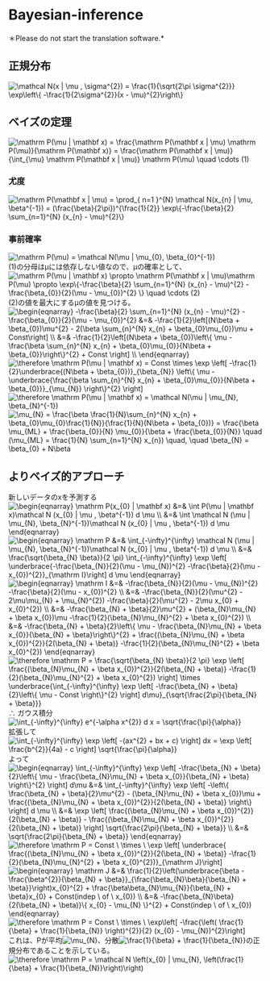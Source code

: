 # Bayesian-inference
＊Please do not start the translation software.*
## 正規分布
<img src=
"https://render.githubusercontent.com/render/math?math=%5Cdisplaystyle+%5Cmathcal+N%28x+%7C+%5Cmu+%2C+%5Csigma%5E%7B2%7D%29+%3D+%5Cfrac%7B1%7D%7B%5Csqrt%7B2%5Cpi+%5Csigma%5E%7B2%7D%7D%7D%0A++++%5Cexp%5Cleft%5C%7B+-%5Cfrac%7B1%7D%7B2%5Csigma%5E%7B2%7D%7D%28x+-+%5Cmu%29%5E%7B2%7D%5Cright%5C%7D" 
alt="\mathcal N(x | \mu , \sigma^{2}) = \frac{1}{\sqrt{2\pi \sigma^{2}}}
    \exp\left\{ -\frac{1}{2\sigma^{2}}(x - \mu)^{2}\right\}">
## ベイズの定理
<img src=
"https://render.githubusercontent.com/render/math?math=%5Cdisplaystyle+%5Cmathrm+P%28%5Cmu+%7C+%5Cmathbf+x%29+%3D+%5Cfrac%7B%5Cmathrm+P%28%5Cmathbf+x+%7C+%5Cmu%29+%5Cmathrm+P%28%5Cmu%29%7D%7B%5Cmathrm+P%28%5Cmathbf+x%29%7D+%3D+%0A++++%5Cfrac%7B%5Cmathrm+P%28%5Cmathbf+x+%7C+%5Cmu%29%7D%7B%5Cint_%7B%5Cmu%7D+%5Cmathrm+P%28%5Cmathbf+x+%7C+%5Cmu%29%7D+%5Cmathrm+P%28%5Cmu%29+%5Cquad+%5Ccdots+%281%29" 
alt="\mathrm P(\mu | \mathbf x) = \frac{\mathrm P(\mathbf x | \mu) \mathrm P(\mu)}{\mathrm P(\mathbf x)} = 
    \frac{\mathrm P(\mathbf x | \mu)}{\int_{\mu} \mathrm P(\mathbf x | \mu)} \mathrm P(\mu) \quad \cdots (1)">
### 尤度
<img src=
"https://render.githubusercontent.com/render/math?math=%5Cdisplaystyle++%5Cmathrm+P%28%5Cmathbf+x+%7C+%5Cmu%29+%3D+%5Cprod_%7B+n%3D1+%7D%5E%7BN%7D+%5Cmathcal+N%28x_%7Bn%7D+%7C+%5Cmu%2C+%5Cbeta%5E%7B-1%7D%29+%3D+%0A++++%28%5Cfrac%7B%5Cbeta%7D%7B2%5Cpi%7D%29%5E%7B%5Cfrac%7B1%7D%7B2%7D%7D+%5Cexp%5C%7B-%5Cfrac%7B%5Cbeta%7D%7B2%7D+%5Csum_%7Bn%3D1%7D%5E%7BN%7D+%28x_%7Bn%7D+-+%5Cmu%29%5E%7B2%7D%5C%7D" 
alt=" \mathrm P(\mathbf x | \mu) = \prod_{ n=1 }^{N} \mathcal N(x_{n} | \mu, \beta^{-1}) = 
    (\frac{\beta}{2\pi})^{\frac{1}{2}} \exp\{-\frac{\beta}{2} \sum_{n=1}^{N} (x_{n} - \mu)^{2}\}">
### 事前確率
<img src=
"https://render.githubusercontent.com/render/math?math=%5Cdisplaystyle+%5Cmathrm+P%28%5Cmu%29+%3D+%5Cmathcal+N%28%5Cmu+%7C+%5Cmu_%7B0%7D%2C+%5Cbeta_%7B0%7D%5E%7B-1%7D%29" 
alt="\mathrm P(\mu) = \mathcal N(\mu | \mu_{0}, \beta_{0}^{-1})"> \
(1)の分母はμには依存しない値なので、μの確率として、 \
<img src=
"https://render.githubusercontent.com/render/math?math=%5Cdisplaystyle+%5Cmathrm+P%28%5Cmu+%7C+%5Cmathbf+x%29+%5Cpropto+%5Cmathrm+P%28%5Cmathbf+x+%7C+%5Cmu%29%5Cmathrm+P%28%5Cmu%29+%5Cpropto+%0A++++%5Cexp%5C%7B-%5Cfrac%7B%5Cbeta%7D%7B2%7D+%5Csum_%7Bn%3D1%7D%5E%7BN%7D+%28x_%7Bn%7D+-+%5Cmu%29%5E%7B2%7D+-+%5Cfrac%7B%5Cbeta_%7B0%7D%7D%7B2%7D%28%5Cmu+-+%5Cmu_%7B0%7D%29%5E%7B2%7D+%5C%7D+%5Cquad+%5Ccdots+%282%29" 
alt="\mathrm P(\mu | \mathbf x) \propto \mathrm P(\mathbf x | \mu)\mathrm P(\mu) \propto 
    \exp\{-\frac{\beta}{2} \sum_{n=1}^{N} (x_{n} - \mu)^{2} - \frac{\beta_{0}}{2}(\mu - \mu_{0})^{2} \} \quad \cdots (2)"> \
(2)の値を最大にするμの値を見つける。 \
<img src=
"https://render.githubusercontent.com/render/math?math=%5Cdisplaystyle+%5Cbegin%7Beqnarray%7D%0A++++-%5Cfrac%7B%5Cbeta%7D%7B2%7D+%5Csum_%7Bn%3D1%7D%5E%7BN%7D+%28x_%7Bn%7D+-+%5Cmu%29%5E%7B2%7D+-+%5Cfrac%7B%5Cbeta_%7B0%7D%7D%7B2%7D%28%5Cmu+-+%5Cmu_%7B0%7D%29%5E%7B2%7D+%26%3D%26%0A++++-%5Cfrac%7B1%7D%7B2%7D%5Cleft%5B%28N%5Cbeta+%2B+%5Cbeta_%7B0%7D%29%5Cmu%5E%7B2%7D+-+2%28%5Cbeta+%5Csum_%7Bn%7D%5E%7BN%7D+x_%7Bn%7D+%2B+%5Cbeta_%7B0%7D%5Cmu_%7B0%7D%29%5Cmu+%2B+Const%5Cright%5D+%5C%5C+%26%3D%26%0A++++-%5Cfrac%7B1%7D%7B2%7D%5Cleft%5B%28N%5Cbeta+%2B+%5Cbeta_%7B0%7D%29%5Cleft%5C%7B+%5Cmu+-+%5Cfrac%7B%5Cbeta+%5Csum_%7Bn%7D%5E%7BN%7D+x_%7Bn%7D+%2B+%5Cbeta_%7B0%7D%5Cmu_%7B0%7D%7D%7BN%5Cbeta+%2B+%5Cbeta_%7B0%7D%7D%5Cright%5C%7D%5E%7B2%7D++%2B+Const+%5Cright%5D+%5C%5C%0A%5Cend%7Beqnarray%7D" 
alt="\begin{eqnarray}
    -\frac{\beta}{2} \sum_{n=1}^{N} (x_{n} - \mu)^{2} - \frac{\beta_{0}}{2}(\mu - \mu_{0})^{2} &=&
    -\frac{1}{2}\left[(N\beta + \beta_{0})\mu^{2} - 2(\beta \sum_{n}^{N} x_{n} + \beta_{0}\mu_{0})\mu + Const\right] \\ &=&
    -\frac{1}{2}\left[(N\beta + \beta_{0})\left\{ \mu - \frac{\beta \sum_{n}^{N} x_{n} + \beta_{0}\mu_{0}}{N\beta + \beta_{0}}\right\}^{2}  + Const \right] \\
\end{eqnarray}"> \
<img src=
"https://render.githubusercontent.com/render/math?math=%5Cdisplaystyle+%5Ctherefore+%5Cmathrm+P%28%5Cmu+%7C+%5Cmathbf+x%29+%3D+Const++%5Ctimes++%5Cexp+%0A++++%5Cleft%5B%0A++++++++-%5Cfrac%7B1%7D%7B2%7D%5Cunderbrace%7B%28N%5Cbeta+%2B+%5Cbeta_%7B0%7D%29%7D_%7B%5Cbeta_%7BN%7D%7D%0A++++++++%5Cleft%5C%7B+%5Cmu+-+%5Cunderbrace%7B%5Cfrac%7B%5Cbeta+%5Csum_%7Bn%7D%5E%7BN%7D+x_%7Bn%7D+%2B+%5Cbeta_%7B0%7D%5Cmu_%7B0%7D%7D%7BN%5Cbeta+%2B+%5Cbeta_%7B0%7D%7D%7D_%7B%5Cmu_%7BN%7D%7D%0A++++++++%5Cright%5C%7D%5E%7B2%7D%0A++++%5Cright%5D" 
alt="\therefore \mathrm P(\mu | \mathbf x) = Const  \times  \exp 
    \left[
        -\frac{1}{2}\underbrace{(N\beta + \beta_{0})}_{\beta_{N}}
        \left\{ \mu - \underbrace{\frac{\beta \sum_{n}^{N} x_{n} + \beta_{0}\mu_{0}}{N\beta + \beta_{0}}}_{\mu_{N}}
        \right\}^{2}
    \right]"> \
<img src=
"https://render.githubusercontent.com/render/math?math=%5Cdisplaystyle+%5Ctherefore+%5Cmathrm+P%28%5Cmu+%7C+%5Cmathbf+x%29+%3D+%5Cmathcal+N%28%5Cmu+%7C+%5Cmu_%7BN%7D%2C+%5Cbeta_%7BN%7D%5E%7B-1%7D%29" 
alt="\therefore \mathrm P(\mu | \mathbf x) = \mathcal N(\mu | \mu_{N}, \beta_{N}^{-1})"> \
<img src=
"https://render.githubusercontent.com/render/math?math=%5Cdisplaystyle+%5Cmu_%7BN%7D+%3D+%5Cfrac%7B%5Cbeta+%5Cfrac%7B1%7D%7BN%7D%5Csum_%7Bn%7D%5E%7BN%7D+x_%7Bn%7D+%2B+%5Cbeta_%7B0%7D%5Cmu_%7B0%7D%5Cfrac%7B1%7D%7BN%7D%7D%7B%5Cfrac%7B1%7D%7BN%7D%28N%5Cbeta+%2B+%5Cbeta_%7B0%7D%29%7D+%3D%0A++++%5Cfrac%7B%5Cbeta+%5Cmu_%7BML%7D+%2B+%5Cfrac%7B%5Cbeta_%7B0%7D%7D%7BN%7D+%5Cmu_%7B0%7D%7D%7B%5Cbeta+%2B+%5Cfrac%7B%5Cbeta_%7B0%7D%7D%7BN%7D%7D+%5Cquad%0A++++%28%5Cmu_%7BML%7D+%3D+%5Cfrac%7B1%7D%7BN%7D+%5Csum_%7Bn%3D1%7D%5E%7BN%7D+x_%7Bn%7D%29+%5Cquad%2C+%5Cquad+%5Cbeta_%7BN%7D+%3D+%5Cbeta_%7B0%7D+%2B+N%5Cbeta" 
alt="\mu_{N} = \frac{\beta \frac{1}{N}\sum_{n}^{N} x_{n} + \beta_{0}\mu_{0}\frac{1}{N}}{\frac{1}{N}(N\beta + \beta_{0})} =
    \frac{\beta \mu_{ML} + \frac{\beta_{0}}{N} \mu_{0}}{\beta + \frac{\beta_{0}}{N}} \quad
    (\mu_{ML} = \frac{1}{N} \sum_{n=1}^{N} x_{n}) \quad, \quad \beta_{N} = \beta_{0} + N\beta">
## よりベイズ的アプローチ
新しいデータのxを予測する　\
<img src=
"https://render.githubusercontent.com/render/math?math=%5Cdisplaystyle+%5Cbegin%7Beqnarray%7D%0A++++%5Cmathrm+P%28x_%7B0%7D+%7C+%5Cmathbf+x%29+%26%3D%26+%5Cint+P%28%5Cmu+%7C+%5Cmathbf+x%29%5Cmathcal+N+%28x_%7B0%7D+%7C+%5Cmu+%2C+%5Cbeta%5E%7B-1%7D%29+d+%5Cmu+%5C%5C%0A++++%26%3D%26+%5Cint+%5Cmathcal+N+%28%5Cmu+%7C+%5Cmu_%7BN%7D%2C+%5Cbeta_%7BN%7D%5E%7B-1%7D%29%5Cmathcal+N+%28x_%7B0%7D+%7C+%5Cmu+%2C+%5Cbeta%5E%7B-1%7D%29+d+%5Cmu+%0A%5Cend%7Beqnarray%7D%0A" 
alt="\begin{eqnarray}
    \mathrm P(x_{0} | \mathbf x) &=& \int P(\mu | \mathbf x)\mathcal N (x_{0} | \mu , \beta^{-1}) d \mu \\
    &=& \int \mathcal N (\mu | \mu_{N}, \beta_{N}^{-1})\mathcal N (x_{0} | \mu , \beta^{-1}) d \mu 
\end{eqnarray}
"> \
<img src=
"https://render.githubusercontent.com/render/math?math=%5Cdisplaystyle+%5Cbegin%7Beqnarray%7D%0A++++%5Cmathrm+P+%26%3D%26+%5Cint_%7B-%5Cinfty%7D%5E%7B%5Cinfty%7D+%5Cmathcal+N+%28%5Cmu+%7C+%5Cmu_%7BN%7D%2C+%5Cbeta_%7BN%7D%5E%7B-1%7D%29%5Cmathcal+N+%28x_%7B0%7D+%7C+%5Cmu+%2C+%5Cbeta%5E%7B-1%7D%29+d+%5Cmu+%5C%5C%0A++++%26%3D%26+%5Cfrac%7B%5Csqrt%7B%5Cbeta_%7BN%7D+%5Cbeta%7D%7D%7B2+%5Cpi%7D+%5Cint_%7B-%5Cinfty%7D%5E%7B%5Cinfty%7D+%5Cexp+%5Cleft%5B+%5Cunderbrace%7B-%5Cfrac%7B%5Cbeta_%7BN%7D%7D%7B2%7D%28%5Cmu+-+%5Cmu_%7BN%7D%29%5E%7B2%7D+-%5Cfrac%7B%5Cbeta%7D%7B2%7D%28%5Cmu+-+x_%7B0%7D%29%5E%7B2%7D%7D_%7B%5Cmathrm+I%7D%5Cright%5D+d+%5Cmu%0A%5Cend%7Beqnarray%7D%0A" 
alt="\begin{eqnarray}
    \mathrm P &=& \int_{-\infty}^{\infty} \mathcal N (\mu | \mu_{N}, \beta_{N}^{-1})\mathcal N (x_{0} | \mu , \beta^{-1}) d \mu \\
    &=& \frac{\sqrt{\beta_{N} \beta}}{2 \pi} \int_{-\infty}^{\infty} \exp \left[ \underbrace{-\frac{\beta_{N}}{2}(\mu - \mu_{N})^{2} -\frac{\beta}{2}(\mu - x_{0})^{2}}_{\mathrm I}\right] d \mu
\end{eqnarray}
"> \
<img src=
"https://render.githubusercontent.com/render/math?math=%5Cdisplaystyle+%5Cbegin%7Beqnarray%7D%0A++++%5Cmathrm+I+%26%3D%26+-%5Cfrac%7B%5Cbeta_%7BN%7D%7D%7B2%7D%28%5Cmu+-+%5Cmu_%7BN%7D%29%5E%7B2%7D+-%5Cfrac%7B%5Cbeta%7D%7B2%7D%28%5Cmu+-+x_%7B0%7D%29%5E%7B2%7D+%5C%5C%0A++++%26%3D%26+-%5Cfrac%7B%5Cbeta_%7BN%7D%7D%7B2%7D%28%5Cmu%5E%7B2%7D+-+2%5Cmu%5Cmu_%7BN%7D+%2B+%5Cmu_%7BN%7D%5E%7B2%7D%29+-%5Cfrac%7B%5Cbeta%7D%7B2%7D%28%5Cmu%5E%7B2%7D+-+2%5Cmu+x_%7B0%7D+%2B+x_%7B0%7D%5E%7B2%7D%29+%5C%5C%0A++++%26%3D%26+-%5Cfrac%7B%5Cbeta_%7BN%7D+%2B+%5Cbeta%7D%7B2%7D%5Cmu%5E%7B2%7D+%2B+%28%5Cbeta_%7BN%7D%5Cmu_%7BN%7D+%2B+%5Cbeta+x_%7B0%7D%29%5Cmu+-%5Cfrac%7B1%7D%7B2%7D%28%5Cbeta_%7BN%7D%5Cmu_%7BN%7D%5E%7B2%7D+%2B+%5Cbeta+x_%7B0%7D%5E%7B2%7D%29+%5C%5C%0A++++%26%3D%26+-%5Cfrac%7B%5Cbeta_%7BN%7D+%2B+%5Cbeta%7D%7B2%7D%5Cleft%5C%7B+%5Cmu+-+%5Cfrac%7B%5Cbeta_%7BN%7D%5Cmu_%7BN%7D+%2B+%5Cbeta+x_%7B0%7D%7D%7B%5Cbeta_%7BN%7D+%2B+%5Cbeta%7D%5Cright%5C%7D%5E%7B2%7D+%2B+%5Cfrac%7B%28%5Cbeta_%7BN%7D%5Cmu_%7BN%7D+%2B+%5Cbeta+x_%7B0%7D%29%5E%7B2%7D%7D%7B2%28%5Cbeta_%7BN%7D+%2B+%5Cbeta%29%7D+-%5Cfrac%7B1%7D%7B2%7D%28%5Cbeta_%7BN%7D%5Cmu_%7BN%7D%5E%7B2%7D+%2B+%5Cbeta+x_%7B0%7D%5E%7B2%7D%29%0A%5Cend%7Beqnarray%7D" 
alt="\begin{eqnarray}
    \mathrm I &=& -\frac{\beta_{N}}{2}(\mu - \mu_{N})^{2} -\frac{\beta}{2}(\mu - x_{0})^{2} \\
    &=& -\frac{\beta_{N}}{2}(\mu^{2} - 2\mu\mu_{N} + \mu_{N}^{2}) -\frac{\beta}{2}(\mu^{2} - 2\mu x_{0} + x_{0}^{2}) \\
    &=& -\frac{\beta_{N} + \beta}{2}\mu^{2} + (\beta_{N}\mu_{N} + \beta x_{0})\mu -\frac{1}{2}(\beta_{N}\mu_{N}^{2} + \beta x_{0}^{2}) \\
    &=& -\frac{\beta_{N} + \beta}{2}\left\{ \mu - \frac{\beta_{N}\mu_{N} + \beta x_{0}}{\beta_{N} + \beta}\right\}^{2} + \frac{(\beta_{N}\mu_{N} + \beta x_{0})^{2}}{2(\beta_{N} + \beta)} -\frac{1}{2}(\beta_{N}\mu_{N}^{2} + \beta x_{0}^{2})
\end{eqnarray}"> \
<img src=
"https://render.githubusercontent.com/render/math?math=%5Cdisplaystyle+%5Ctherefore+%5Cmathrm+P+%3D+%5Cfrac%7B%5Csqrt%7B%5Cbeta_%7BN%7D+%5Cbeta%7D%7D%7B2+%5Cpi%7D+%5Cexp+%5Cleft%5B+%5Cfrac%7B%28%5Cbeta_%7BN%7D%5Cmu_%7BN%7D+%2B+%5Cbeta+x_%7B0%7D%29%5E%7B2%7D%7D%7B2%28%5Cbeta_%7BN%7D+%2B+%5Cbeta%29%7D+-%5Cfrac%7B1%7D%7B2%7D%28%5Cbeta_%7BN%7D%5Cmu_%7BN%7D%5E%7B2%7D+%2B+%5Cbeta+x_%7B0%7D%5E%7B2%7D%29+%5Cright%5D+%5Ctimes+%5Cunderbrace%7B%5Cint_%7B-%5Cinfty%7D%5E%7B%5Cinfty%7D+%5Cexp+%5Cleft%5B+-%5Cfrac%7B%5Cbeta_%7BN%7D+%2B+%5Cbeta%7D%7B2%7D%5Cleft%5C%7B+%5Cmu+-+Const+%5Cright%5C%7D%5E%7B2%7D+%5Cright%5D+d%5Cmu%7D_%7B%5Csqrt%7B%5Cfrac%7B2%5Cpi%7D%7B%5Cbeta_%7BN%7D+%2B+%5Cbeta%7D%7D%7D" 
alt="\therefore \mathrm P = \frac{\sqrt{\beta_{N} \beta}}{2 \pi} \exp \left[ \frac{(\beta_{N}\mu_{N} + \beta x_{0})^{2}}{2(\beta_{N} + \beta)} -\frac{1}{2}(\beta_{N}\mu_{N}^{2} + \beta x_{0}^{2}) \right] \times \underbrace{\int_{-\infty}^{\infty} \exp \left[ -\frac{\beta_{N} + \beta}{2}\left\{ \mu - Const \right\}^{2} \right] d\mu}_{\sqrt{\frac{2\pi}{\beta_{N} + \beta}}}"> \
∴ ガウス積分 \
<img src=
"https://render.githubusercontent.com/render/math?math=%5Cdisplaystyle+%5Cint_%7B-%5Cinfty%7D%5E%7B%5Cinfty%7D+e%5E%7B-%5Calpha+x%5E%7B2%7D%7D+d+x+%3D+%5Csqrt%7B%5Cfrac%7B%5Cpi%7D%7B%5Calpha%7D%7D" 
alt="\int_{-\infty}^{\infty} e^{-\alpha x^{2}} d x = \sqrt{\frac{\pi}{\alpha}}"> \
拡張して \
<img src=
"https://render.githubusercontent.com/render/math?math=%5Cdisplaystyle+%5Cint_%7B-%5Cinfty%7D%5E%7B%5Cinfty%7D+%5Cexp+%5Cleft%5B+-%28ax%5E%7B2%7D+%2B+bx+%2B+c%29+%5Cright%5D+dx+%3D+%0A++++%5Cexp+%5Cleft%5B+%5Cfrac%7Bb%5E%7B2%7D%7D%7B4a%7D+-+c+%5Cright%5D+%5Csqrt%7B%5Cfrac%7B%5Cpi%7D%7B%5Calpha%7D%7D" 
alt="\int_{-\infty}^{\infty} \exp \left[ -(ax^{2} + bx + c) \right] dx = 
    \exp \left[ \frac{b^{2}}{4a} - c \right] \sqrt{\frac{\pi}{\alpha}}"> \
よって \
<img src=
"https://render.githubusercontent.com/render/math?math=%5Cdisplaystyle+%5Cbegin%7Beqnarray%7D%0A++++%5Cint_%7B-%5Cinfty%7D%5E%7B%5Cinfty%7D+%5Cexp+%5Cleft%5B+-%5Cfrac%7B%5Cbeta_%7BN%7D+%2B+%5Cbeta%7D%7B2%7D%5Cleft%5C%7B+%5Cmu+-+%5Cfrac%7B%5Cbeta_%7BN%7D%5Cmu_%7BN%7D+%2B+%5Cbeta+x_%7B0%7D%7D%7B%5Cbeta_%7BN%7D+%2B+%5Cbeta%7D+%5Cright%5C%7D%5E%7B2%7D+%5Cright%5D+d%5Cmu+%0A++++%26%3D%26%0A++++%5Cint_%7B-%5Cinfty%7D%5E%7B%5Cinfty%7D+%5Cexp+%5Cleft%5B+-%5Cleft%5C%7B+%5Cfrac%7B%5Cbeta_%7BN%7D+%2B+%5Cbeta%7D%7B2%7D%5Cmu%5E%7B2%7D+-+%28%5Cbeta_%7BN%7D%5Cmu_%7BN%7D+%2B+%5Cbeta+x_%7B0%7D%29%5Cmu+%2B+%5Cfrac%7B%28%5Cbeta_%7BN%7D%5Cmu_%7BN%7D+%2B+%5Cbeta+x_%7B0%7D%29%5E%7B2%7D%7D%7B2%28%5Cbeta_%7BN%7D+%2B+%5Cbeta%29%7D+%5Cright%5C%7D+%5Cright%5D+d+%5Cmu+%5C%5C%0A++++%26%3D%26+%0A++++%5Cexp+%5Cleft%5B+%5Cfrac%7B%28%5Cbeta_%7BN%7D%5Cmu_%7BN%7D+%2B+%5Cbeta+x_%7B0%7D%29%5E%7B2%7D%7D%7B2%28%5Cbeta_%7BN%7D+%2B+%5Cbeta%29%7D+-+%5Cfrac%7B%28%5Cbeta_%7BN%7D%5Cmu_%7BN%7D+%2B+%5Cbeta+x_%7B0%7D%29%5E%7B2%7D%7D%7B2%28%5Cbeta_%7BN%7D+%2B+%5Cbeta%29%7D+%5Cright%5D+%5Csqrt%7B%5Cfrac%7B2%5Cpi%7D%7B%5Cbeta_%7BN%7D+%2B+%5Cbeta%7D%7D+%5C%5C%0A++++%26%3D%26%0A++++%5Csqrt%7B%5Cfrac%7B2%5Cpi%7D%7B%5Cbeta_%7BN%7D+%2B+%5Cbeta%7D%7D%0A%5Cend%7Beqnarray%7D" 
alt="\begin{eqnarray}
    \int_{-\infty}^{\infty} \exp \left[ -\frac{\beta_{N} + \beta}{2}\left\{ \mu - \frac{\beta_{N}\mu_{N} + \beta x_{0}}{\beta_{N} + \beta} \right\}^{2} \right] d\mu 
    &=&
    \int_{-\infty}^{\infty} \exp \left[ -\left\{ \frac{\beta_{N} + \beta}{2}\mu^{2} - (\beta_{N}\mu_{N} + \beta x_{0})\mu + \frac{(\beta_{N}\mu_{N} + \beta x_{0})^{2}}{2(\beta_{N} + \beta)} \right\} \right] d \mu \\
    &=& 
    \exp \left[ \frac{(\beta_{N}\mu_{N} + \beta x_{0})^{2}}{2(\beta_{N} + \beta)} - \frac{(\beta_{N}\mu_{N} + \beta x_{0})^{2}}{2(\beta_{N} + \beta)} \right] \sqrt{\frac{2\pi}{\beta_{N} + \beta}} \\
    &=&
    \sqrt{\frac{2\pi}{\beta_{N} + \beta}}
\end{eqnarray}"> \
<img src=
"https://render.githubusercontent.com/render/math?math=%5Cdisplaystyle+%5Ctherefore+%5Cmathrm+P+%3D+Const+%5C+%5Ctimes+%5C+%5Cexp+%5Cleft%5B+%5Cunderbrace%7B+%5Cfrac%7B%28%5Cbeta_%7BN%7D%5Cmu_%7BN%7D+%2B+%5Cbeta+x_%7B0%7D%29%5E%7B2%7D%7D%7B2%28%5Cbeta_%7BN%7D+%2B+%5Cbeta%29%7D+-%5Cfrac%7B1%7D%7B2%7D%28%5Cbeta_%7BN%7D%5Cmu_%7BN%7D%5E%7B2%7D+%2B+%5Cbeta+x_%7B0%7D%5E%7B2%7D%29%7D_%7B%5Cmathrm+J%7D%5Cright%5D" 
alt="\therefore \mathrm P = Const \ \times \ \exp \left[ \underbrace{ \frac{(\beta_{N}\mu_{N} + \beta x_{0})^{2}}{2(\beta_{N} + \beta)} -\frac{1}{2}(\beta_{N}\mu_{N}^{2} + \beta x_{0}^{2})}_{\mathrm J}\right]"> \
<img src=
"https://render.githubusercontent.com/render/math?math=%5Cdisplaystyle+%5Cbegin%7Beqnarray%7D%0A++++%5Cmathrm+J+%26%3D%26+%5Cfrac%7B1%7D%7B2%7D%5Cleft%28%5Cunderbrace%7B%5Cbeta+-+%5Cfrac%7B%5Cbeta%5E%7B2%7D%7D%7B%5Cbeta_%7BN%7D+%2B+%5Cbeta%7D%7D_%7B%5Cfrac%7B%5Cbeta_%7BN%7D%5Cbeta%7D%7B%5Cbeta_%7BN%7D+%2B+%5Cbeta%7D%7D%5Cright%29x_%7B0%7D%5E%7B2%7D+%2B+%5Cfrac%7B%5Cbeta%5Cbeta_%7BN%7D%5Cmu_%7BN%7D%7D%7B%5Cbeta_%7BN%7D+%2B+%5Cbeta%7Dx_%7B0%7D+%2B+Const+%5C%C2%A0%28indep+%5C+of+%5C+x_%7B0%7D%29+%5C%5C%0A++++%26%3D%26+-%5Cfrac%7B%5Cbeta_%7BN%7D%5Cbeta%7D%7B2%28%5Cbeta_%7BN%7D+%2B+%5Cbeta%29%7D%5C%7B+x_%7B0%7D+-+%5Cmu_%7BN%7D+%5C%7D%5E%7B2%7D+%2B+Const%5C+%28%5C+indep+%5C+of+%5C+x_%7B0%7D%29%0A%5Cend%7Beqnarray%7D" 
alt="\begin{eqnarray}
    \mathrm J &=& \frac{1}{2}\left(\underbrace{\beta - \frac{\beta^{2}}{\beta_{N} + \beta}}_{\frac{\beta_{N}\beta}{\beta_{N} + \beta}}\right)x_{0}^{2} + \frac{\beta\beta_{N}\mu_{N}}{\beta_{N} + \beta}x_{0} + Const(indep \ of \ x_{0}) \\
    &=& -\frac{\beta_{N}\beta}{2(\beta_{N} + \beta)}\{ x_{0} - \mu_{N} \}^{2} + Const(indep \ of \ x_{0})
\end{eqnarray}"> \
<img src=
"https://render.githubusercontent.com/render/math?math=%5Cdisplaystyle+%5Ctherefore+%5Cmathrm+P+%3D+Const+%5C%C2%A0%5Ctimes+%5C+%5Cexp%5Cleft%5B+-%5Cfrac%7B%5Cleft%28+%5Cfrac%7B1%7D%7B%5Cbeta%7D+%2B+%5Cfrac%7B1%7D%7B%5Cbeta_%7BN%7D%7D+%5Cright%29%5E%7B2%7D%7D%7B2%7D+%28x_%7B0%7D+-+%5Cmu_%7BN%7D%29%5E%7B2%7D%5Cright%5D" 
alt="\therefore \mathrm P = Const \ \times \ \exp\left[ -\frac{\left( \frac{1}{\beta} + \frac{1}{\beta_{N}} \right)^{2}}{2} (x_{0} - \mu_{N})^{2}\right]"> \
これは、Pが平均<img src=
"https://render.githubusercontent.com/render/math?math=%5Cdisplaystyle+%5Cmu_%7BN%7D" 
alt="\mu_{N}">、分散<img src=
"https://render.githubusercontent.com/render/math?math=%5Cdisplaystyle+%5Cfrac%7B1%7D%7B%5Cbeta%7D+%2B+%5Cfrac%7B1%7D%7B%5Cbeta_%7BN%7D%7D" 
alt="\frac{1}{\beta} + \frac{1}{\beta_{N}}">の正規分布であることを示している。 \
<img src=
"https://render.githubusercontent.com/render/math?math=%5Cdisplaystyle+%5Ctherefore+%5Cmathrm+P+%3D+%5Cmathcal+N+%5Cleft%28x_%7B0%7D+%7C+%5Cmu_%7BN%7D%2C+%5Cleft%28%5Cfrac%7B1%7D%7B%5Cbeta%7D+%2B+%5Cfrac%7B1%7D%7B%5Cbeta_%7BN%7D%7D%5Cright%29%5Cright%29" 
alt="\therefore \mathrm P = \mathcal N \left(x_{0} | \mu_{N}, \left(\frac{1}{\beta} + \frac{1}{\beta_{N}}\right)\right)">
